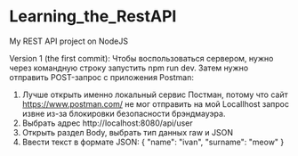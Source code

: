 # Learning_the_RestAPI
My REST API project on NodeJS

Version 1 (the first commit):
Чтобы воспользоваться сервером, нужно через командную строку запустить npm run dev.
Затем нужно отправить POST-запрос с приложения Postman: 
1) Лучше открыть именно локальный сервис Постман, потому что сайт https://www.postman.com/ не мог отправить на мой Locallhost запрос извне из-за блокировки безопасности брэндмауэра.
2) Выбрать адрес http://localhost:8080/api/user
3) Открыть раздел Body, выбрать тип данных raw и JSON
4) Ввести текст в формате JSON:
{
    "name": "ivan",
    "surname": "meow"
}



